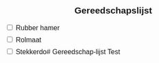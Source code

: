 <!DOCTYPE html>
<html lang="nl">
<head>
  <meta charset="UTF-8">
  <title>Gereedschapslijst Checklist</title>
  <style>
    body {
      font-family: Arial, sans-serif;
      margin: 20px;
    }
    h2 {
      text-align: center;
    }
    .checklist {
      list-style: none;
      padding: 0;
    }
    .checklist li {
      margin: 8px 0;
      font-size: 16px;
    }
    label {
      cursor: pointer;
    }
  </style>
</head>
<body>
  <h2>Gereedschapslijst</h2>
  <ul class="checklist">
    <li><label><input type="checkbox"> Rubber hamer</label></li>
    <li><label><input type="checkbox"> Rolmaat</label></li>
    <li><label><input type="checkbox"> Stekkerdo# Gereedschap-lijst
Test

